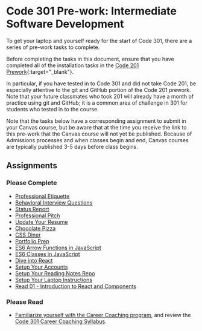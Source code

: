 # Code 301 Pre-work: Intermediate Software Development

To get your laptop and yourself ready for the start of Code 301, there are a series of pre-work tasks to complete.

Before completing the tasks in this document, ensure that you have completed all of the installation tasks in the [Code 201 Prework](https://codefellows.github.io/code-201-guide/curriculum/prework/){:target="_blank"}.

In particular, if you have tested in to Code 301 and did not take Code 201, be especially attentive to the git and GitHub portion of the Code 201 prework. Note that your future classmates who took 201 will already have a month of practice using git and GitHub; it is a common area of challenge in 301 for students who tested in to the course.

Note that the tasks below have a corresponding assignment to submit in your Canvas course, but be aware that at the time you receive the link to this pre-work that the Canvas course will not yet be published. Because of Admissions processes and when classes begin and end, Canvas courses are typically published 3-5 days before class begins.

## Assignments

### Please Complete

- [Professional Etiquette](/common_curriculum/career_coaching/301/professional-etiquette)
- [Behavioral Interview Questions](/common_curriculum/career_coaching/301/behavioral-questions)
- [Status Report](/common_curriculum/career_coaching/301/status-report)
- [Professional Pitch](/common_curriculum/career_coaching/301/professional-pitch-draft)
- [Update Your Resume](/common_curriculum/career_coaching/301/update-your-resume)
- [Chocolate Pizza](chocolate_pizza)
- [CSS Diner](css_diner.md)
- [Portfolio Prep](portfolio_prep)
- [ES6 Arrow Functions in JavaScript](arrow-functions)
- [ES6 Classes in JavaScript](classes)
- [Dive into React](react)
- [Setup Your Accounts](/common_curriculum/prep_work/Setup_Your_Accounts)
- [Setup Your Reading Notes Repo](/common_curriculum/prep_work/Setup_Readings)
- [Setup Your Laptop Instructions](set-up)
- [Read 01 - Introduction to React and Components](https://codefellows.github.io/code-301-guide/curriculum/class-01/DISCUSSION)

### Please Read
- [Familiarize yourself with the Career Coaching program](/common_curriculum/career_coaching), and review the [Code 301 Career Coaching Syllabus](/common_curriculum/career_coaching/Code_301/301_Career_Coaching_Syllabus).
